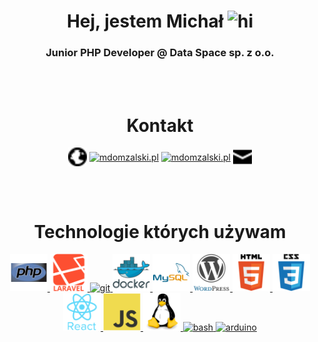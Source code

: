 <h1 align="center">Hej, jestem Michał <img src="https://user-images.githubusercontent.com/1303154/88677602-1635ba80-d120-11ea-84d8-d263ba5fc3c0.gif" width="28px" alt="hi"></h1>
<h3 align="center">Junior PHP Developer @ Data Space sp. z o.o.</h3>

<br/>
<br/>
<h1 align="center">Kontakt</h1>
<div align="center">

[<img align="center" alt="mdomzalski.pl" width="30px" fill="#3295FE" src="https://raw.githubusercontent.com/iconic/open-iconic/master/svg/globe.svg" />][website] 
[<img align="center" alt="mdomzalski.pl" width="30px" src="https://cdn.jsdelivr.net/npm/simple-icons@v3/icons/linkedin.svg" />][linkedin]
[<img align="center" style="fill:" alt="mdomzalski.pl" width="30px" src="https://cdn.jsdelivr.net/npm/simple-icons@v3/icons/facebook.svg" />][facebook]
[<img align="center" style="fill:" alt="mdomzalski.pl" width="30px" src="https://raw.githubusercontent.com/iconic/open-iconic/master/svg/envelope-closed.svg" />][mail]
</div>
<br/>
<br/>

<h1 align="center">Technologie których używam</h1>
<p align="center"> 
<a href="https://www.php.net" target="_blank"> <img src="https://raw.githubusercontent.com/devicons/devicon/master/icons/php/php-original.svg" alt="php" width="60" height="60"/> </a> 
<a href="https://laravel.com/" target="_blank"> <img src="https://raw.githubusercontent.com/devicons/devicon/master/icons/laravel/laravel-plain-wordmark.svg" alt="laravel" width="60" height="60"/> </a> 
<a href="https://git-scm.com/" target="_blank"> <img src="https://www.vectorlogo.zone/logos/git-scm/git-scm-icon.svg" alt="git" width="60" height="60"/> </a> 
<a href="https://www.docker.com/" target="_blank"> <img src="https://raw.githubusercontent.com/devicons/devicon/master/icons/docker/docker-original-wordmark.svg" alt="docker" width="60" height="60"/> </a> 
<a href="https://www.mysql.com/" target="_blank"> <img src="https://raw.githubusercontent.com/devicons/devicon/master/icons/mysql/mysql-original-wordmark.svg" alt="mysql" width="60" height="60"/> </a> 
<a href="https://www.mysql.com/" target="_blank"> <img src="https://raw.githubusercontent.com/devicons/devicon/master/icons/wordpress/wordpress-original.svg" alt="mysql" width="60" height="60"/> </a>
<a href="https://www.w3.org/html/" target="_blank"> <img src="https://raw.githubusercontent.com/devicons/devicon/master/icons/html5/html5-original-wordmark.svg" alt="html5" width="60" height="60"/> </a> 
<a href="https://www.w3schools.com/css/" target="_blank"> <img src="https://raw.githubusercontent.com/devicons/devicon/master/icons/css3/css3-original-wordmark.svg" alt="css3" width="60" height="60"/> </a> 
<a href="https://reactjs.org/" target="_blank"> <img src="https://raw.githubusercontent.com/devicons/devicon/master/icons/react/react-original-wordmark.svg" alt="react" width="60" height="60"/> </a> 
<a href="https://developer.mozilla.org/en-US/docs/Web/JavaScript" target="_blank"> <img src="https://raw.githubusercontent.com/devicons/devicon/master/icons/javascript/javascript-original.svg" alt="javascript" width="60" height="60"/> </a> 
<a href="https://www.linux.org/" target="_blank"> <img src="https://raw.githubusercontent.com/devicons/devicon/master/icons/linux/linux-original.svg" alt="linux" width="60" height="60"/> </a> 
<a href="https://www.gnu.org/software/bash/" target="_blank"> <img src="https://www.vectorlogo.zone/logos/gnu_bash/gnu_bash-icon.svg" alt="bash" width="60" height="60"/> </a> 
<a href="https://www.arduino.cc/" target="_blank"> <img src="https://cdn.worldvectorlogo.com/logos/arduino-1.svg" alt="arduino" width="60" height="60"/></a> 
</p>
<br/>
<br/>
<br/>
<br/>
<!-- 

# Projekty

| Nazwa | Widok | Data wykonania |
| ------------- |:-------------:| -------------:| 
| [Listed](https://listed.mdomzalski.pl) | ![listed.mdomzalski.pl](https://cdn.shortpixel.ai/client/q_glossy,ret_img,w_768/https://mdomzalski.pl/wp-content/uploads/2021/05/listed-768x373.jpg) | 02.2021
| [Laravel CMS](https://laravelcms.mdomzalski.pl) | ![laravelcms.mdomzalski.pl](https://cdn.shortpixel.ai/client/q_glossy,ret_img,w_768/https://mdomzalski.pl/wp-content/uploads/2021/05/laravel-cms-768x374.jpg) | 10.2020
| [Car Service History](https://car-service-history.mdomzalski.pl) | ![car-service-history.mdomzalski.pl](https://cdn.shortpixel.ai/client/q_glossy,ret_img,w_768/https://mdomzalski.pl/wp-content/uploads/2021/05/2021-04-03-23.38.15-car-service-history.mdomzalski.pl-913bc5cb209e-768x370.jpg) | 09.2020 -->

[website]: https://mdomzalski.pl
[linkedin]: https://linkedin.com/in/michał-domżalski
[facebook]: https://www.facebook.com/profile.php?id=100012972611948
[mail]: mailto:kontakt@mdomzalski.pl
